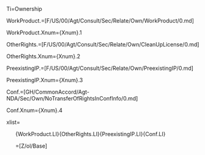 Ti=Ownership

WorkProduct.=[F/US/00/Agt/Consult/Sec/Relate/Own/WorkProduct/0.md]

WorkProduct.Xnum={Xnum}.1

OtherRights.=[F/US/00/Agt/Consult/Sec/Relate/Own/CleanUpLicense/0.md]

OtherRights.Xnum={Xnum}.2

PreexistingIP.=[F/US/00/Agt/Consult/Sec/Relate/Own/PreexistingIP/0.md]

PreexistingIP.Xnum={Xnum}.3

Conf.=[GH/CommonAccord/Agt-NDA/Sec/Own/NoTransferOfRightsInConfInfo/0.md]

Conf.Xnum={Xnum}.4

xlist=<ol>{WorkProduct.LI}{OtherRights.LI}{PreexistingIP.LI}{Conf.LI}

=[Z/ol/Base]
